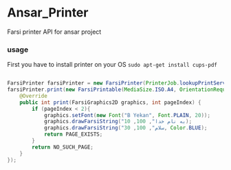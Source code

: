 # Ansar_Printer
Farsi printer API for ansar project
 
### usage

First you have to install printer on your OS
``` sudo apt-get install cups-pdf ```

```java

FarsiPrinter farsiPrinter = new FarsiPrinter(PrinterJob.lookupPrintServices()[4]);
farsiPrinter.print(new FarsiPrintable(MediaSize.ISO.A4, OrientationRequested.PORTRAIT) {
    @Override
    public int print(FarsiGraphics2D graphics, int pageIndex) {
        if (pageIndex < 2){
            graphics.setFont(new Font("B Yekan", Font.PLAIN, 20));
            graphics.drawFarsiString("به نام خدا", 100, 10);
            graphics.drawFarsiString("سلام", 100, 30, Color.BLUE);
            return PAGE_EXISTS;
        }
        return NO_SUCH_PAGE;
    }
});


```
